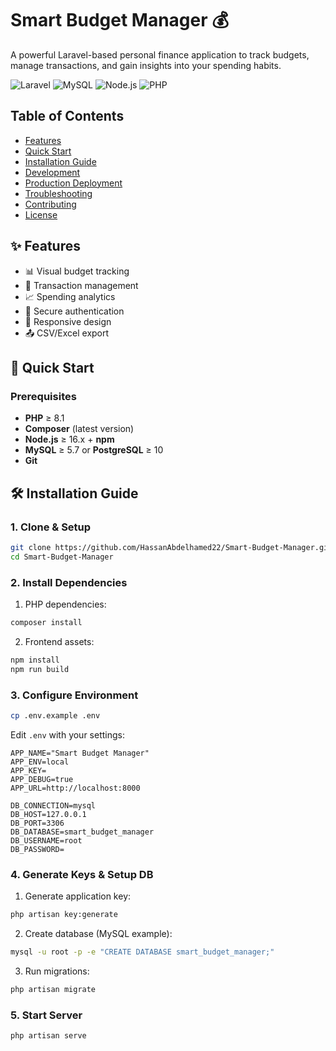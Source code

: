 # Smart Budget Manager 💰

A powerful Laravel-based personal finance application to track budgets, manage transactions, and gain insights into your spending habits.

![Laravel](https://img.shields.io/badge/Laravel-FF2D20?style=for-the-badge&logo=laravel&logoColor=white)
![MySQL](https://img.shields.io/badge/MySQL-005C84?style=for-the-badge&logo=mysql&logoColor=white)
![Node.js](https://img.shields.io/badge/Node.js-339933?style=for-the-badge&logo=nodedotjs&logoColor=white)
![PHP](https://img.shields.io/badge/PHP-777BB4?style=for-the-badge&logo=php&logoColor=white)

## Table of Contents

-   [Features](#-features)
-   [Quick Start](#-quick-start)
-   [Installation Guide](#-installation-guide)
-   [Development](#-development)
-   [Production Deployment](#-production-deployment)
-   [Troubleshooting](#-troubleshooting)
-   [Contributing](#-contributing)
-   [License](#-license)

## ✨ Features

-   📊 Visual budget tracking
-   💸 Transaction management
-   📈 Spending analytics
-   🔐 Secure authentication
-   📱 Responsive design
-   📤 CSV/Excel export

## 🚀 Quick Start

### Prerequisites

-   **PHP** ≥ 8.1
-   **Composer** (latest version)
-   **Node.js** ≥ 16.x + **npm**
-   **MySQL** ≥ 5.7 or **PostgreSQL** ≥ 10
-   **Git**

## 🛠 Installation Guide

### 1. Clone & Setup

```bash
git clone https://github.com/HassanAbdelhamed22/Smart-Budget-Manager.git
cd Smart-Budget-Manager
```

### 2. Install Dependencies

1. PHP dependencies:

```bash
composer install
```

2. Frontend assets:

```bash
npm install
npm run build
```

### 3. Configure Environment

```bash
cp .env.example .env
```

Edit `.env` with your settings:

```env
APP_NAME="Smart Budget Manager"
APP_ENV=local
APP_KEY=
APP_DEBUG=true
APP_URL=http://localhost:8000

DB_CONNECTION=mysql
DB_HOST=127.0.0.1
DB_PORT=3306
DB_DATABASE=smart_budget_manager
DB_USERNAME=root
DB_PASSWORD=
```

### 4. Generate Keys & Setup DB

1. Generate application key:

```bash
php artisan key:generate
```

2. Create database (MySQL example):

```bash
mysql -u root -p -e "CREATE DATABASE smart_budget_manager;"
```

3. Run migrations:

```bash
php artisan migrate
```

### 5. Start Server

```bash
php artisan serve
```
